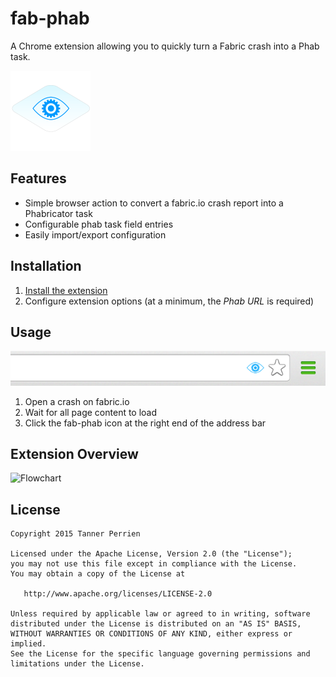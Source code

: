 # fab-phab

A Chrome extension allowing you to quickly turn a Fabric crash into a Phab task.

<img src="static/logo.png" width="128" />

## Features

* Simple browser action to convert a fabric.io crash report into a Phabricator task
* Configurable phab task field entries
* Easily import/export configuration

## Installation

1. [Install the extension][chromewebstore]
2. Configure extension options (at a minimum, the *Phab URL* is required)

## Usage

![Address Bar](static/address-bar.png)

1. Open a crash on fabric.io
2. Wait for all page content to load
3. Click the fab-phab icon at the right end of the address bar

## Extension Overview

![Flowchart](https://cdn.rawgit.com/TannerPerrien/fab-phab/master/static/fab-phab.svg)

## License

    Copyright 2015 Tanner Perrien

    Licensed under the Apache License, Version 2.0 (the "License");
    you may not use this file except in compliance with the License.
    You may obtain a copy of the License at

       http://www.apache.org/licenses/LICENSE-2.0

    Unless required by applicable law or agreed to in writing, software
    distributed under the License is distributed on an "AS IS" BASIS,
    WITHOUT WARRANTIES OR CONDITIONS OF ANY KIND, either express or implied.
    See the License for the specific language governing permissions and
    limitations under the License.

[chromewebstore]: https://chrome.google.com/webstore/detail/fab-phab/hghfppcflalbkihbeofoekmfaponmpcp

